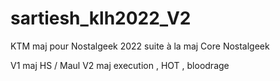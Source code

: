 # sartiesh_klh2022_V2

KTM maj pour Nostalgeek 2022 suite à la maj Core Nostalgeek

V1 maj HS / Maul
V2 maj execution , HOT , bloodrage
